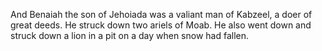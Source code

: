 And Benaiah the son of Jehoiada was a valiant man of Kabzeel, a doer of great deeds. He struck down two ariels of Moab. He also went down and struck down a lion in a pit on a day when snow had fallen.
